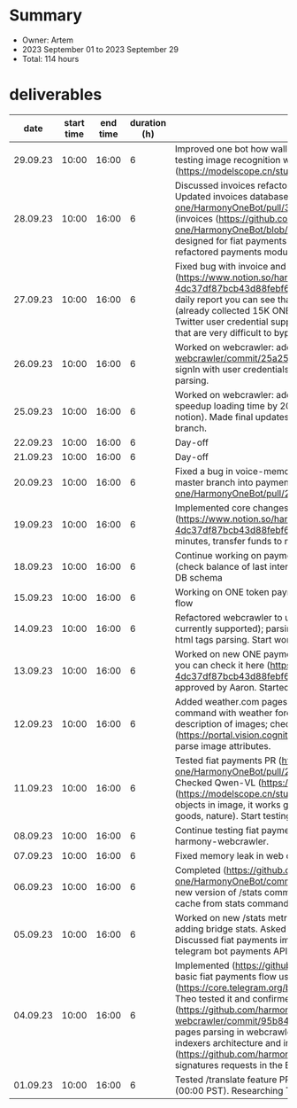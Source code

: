 # Summary
* Owner: Artem
* 2023 September 01 to 2023 September 29
* Total: 114 hours

# deliverables
| date     | start time | end time | duration (h) | deliverables                                                                                                                                                                                                                                                                                                                                                                                                                                                                                                                                                                                                                                       |
|----------|------------|----------|--------------|----------------------------------------------------------------------------------------------------------------------------------------------------------------------------------------------------------------------------------------------------------------------------------------------------------------------------------------------------------------------------------------------------------------------------------------------------------------------------------------------------------------------------------------------------------------------------------------------------------------------------------------------------|
| 29.09.23 | 10:00      | 16:00    | 6            | Improved one bot how wallets query to last updated wallet addresses. Continue testing image recognition with Alibaba's qwen chat (https://modelscope.cn/studios/qwen/Qwen-VL-Chat-Demo/summary).                                                                                                                                                                                                                                                                                                                                                                                                                                                   |                                                                                                                                                                                      |
| 28.09.23 | 10:00      | 16:00    | 6            | Discussed invoices refactoring with Sergey to support both fiat and ONE invoices. Updated invoices database table (https://github.com/harmony-one/HarmonyOneBot/pull/319) to support ONE amounts with all 18 decimal places (invoices (https://github.com/harmony-one/HarmonyOneBot/blob/master/src/database/entities/Invoice.ts) were originally designed for fiat payments only), enabled invoices in hot wallet transfers; refactored payments module. Started testing payments update.                                                                                                                                                         |                                                                                                                                                                                      |
| 27.09.23 | 10:00      | 16:00    | 6            | Fixed bug with invoice and finally deployed ONE Payments v2 (https://www.notion.so/harmonyone/Payment-Architecture-4dc37df87bcb43d88febf63ff1b82a4c) on test and production bots. In the bot daily report you can see that bot started collecting fees from user's hot wallets (already collected 15K ONE). Unfortunately, after deploying webcrawler with Twitter user credential support discovered that Twitter has user location checks that are very difficult to bypass (the user has to enter a code from the email).                                                                                                                       |                                                                                                                                                                                      |
| 26.09.23 | 10:00      | 16:00    | 6            | Worked on webcrawler: added (https://github.com/harmony-one/harmony-webcrawler/commit/25a25ed73b8a62a89a93640e66ca12b32f3cfc42) twitter signIn with user credentials (username, password), tested Twitter homefeed parsing.                                                                                                                                                                                                                                                                                                                                                                                                                        |                                                                                                                                                                                      |
| 25.09.23 | 10:00      | 16:00    | 6            | Worked on webcrawler: added images filter that reduce network traffic and speedup loading time by 20% for regular web pages (tested on harmony.one, notion). Made final updates of ONE payments v2, resolved conflicts with master branch.                                                                                                                                                                                                                                                                                                                                                                                                         |                                                                                                                                                                                      |
| 22.09.23 | 10:00      | 16:00    | 6            | Day-off                                                                                                                                                                                                                                                                                                                                                                                                                                                                                                                                                                                                                                            |                                                                                                                                                                                      |
| 21.09.23 | 10:00      | 16:00    | 6            | Day-off                                                                                                                                                                                                                                                                                                                                                                                                                                                                                                                                                                                                                                            |                                                                                                                                                                                      |
| 20.09.23 | 10:00      | 16:00    | 6            | Fixed a bug in voice-memo bot. Completed testing ONE payments v2, merged master branch into payments (https://github.com/harmony-one/HarmonyOneBot/pull/278), prepared it to final tests and release.                                                                                                                                                                                                                                                                                                                                                                                                                                              |                                                                                                                                                                                      |
| 19.09.23 | 10:00      | 16:00    | 6            | Implemented core changes for ONE payments v2 (https://www.notion.so/harmonyone/Payment-Architecture-4dc37df87bcb43d88febf63ff1b82a4c) (check hot wallets balances every 10 minutes, transfer funds to multisig wallet, save user ONE credits in db).                                                                                                                                                                                                                                                                                                                                                                                               |                                                                                                                                                                                      |
| 18.09.23 | 10:00      | 16:00    | 6            | Continue working on payments v2: implemented hot wallets background worker (check balance of last interacted wallets and send ONE to multisig wallet), updated DB schema                                                                                                                                                                                                                                                                                                                                                                                                                                                                           |                                                                                                                                                                                      |
| 15.09.23 | 10:00      | 16:00    | 6            | Working on ONE token payments refactoring: implemented core changes in tokens flow                                                                                                                                                                                                                                                                                                                                                                                                                                                                                                                                                                 |                                                                                                                                                                                      |
| 14.09.23 | 10:00      | 16:00    | 6            | Refactored webcrawler to use cookies for websites with paywall (wsj.com is currently supported); parsing time improved x2 for that pages. Researching gpt4 html tags parsing. Start working on 1bot ONE token payments refactoring.                                                                                                                                                                                                                                                                                                                                                                                                                |                                                                                                                                                                                      |
| 13.09.23 | 10:00      | 16:00    | 6            | Worked on new ONE payments solution to avoid storing user's ONE in hot wallets, you can check it here (https://www.notion.so/harmonyone/Payment-Architecture-4dc37df87bcb43d88febf63ff1b82a4c). Discussed details with Theo; was approved by Aaron. Started working on webcrawler fixes for WSJ pages.                                                                                                                                                                                                                                                                                                                                             |                                                                                                                                                                                      |
| 12.09.23 | 10:00      | 16:00    | 6            | Added weather.com pages parsing to harmony-webcrawler, tested /sum command with weather forecast pages. Continue testing Qwen-VL API to get description of images; checking Azure Computer Vision API (https://portal.vision.cognitive.azure.com/demo/extract-text-from-images) to parse image attributes.                                                                                                                                                                                                                                                                                                                                         |                                                                                                                                                                                      |
| 11.09.23 | 10:00      | 16:00    | 6            | Tested fiat payments PR (https://github.com/harmony-one/HarmonyOneBot/pull/237) from Sergey, it's ready to launch in production. Checked Qwen-VL (https://github.com/QwenLM/Qwen-VL) model playground (https://modelscope.cn/studios/qwen/Qwen-VL-Chat-Demo/summary) to identify objects in image, it works good with different type of images (checked on people, goods, nature). Start testing Qwen API to include into 1bot /tell command.                                                                                                                                                                                                      |                                                                                                                                                                                      |
| 08.09.23 | 10:00      | 16:00    | 6            | Continue testing fiat payments feature. Added Notion and Super.so parsing in harmony-webcrawler.                                                                                                                                                                                                                                                                                                                                                                                                                                                                                                                                                   |                                                                                                                                                                                      |
| 07.09.23 | 10:00      | 16:00    | 6            | Fixed memory leak in web crawler. Started testing fiat payments PR from Sergey.                                                                                                                                                                                                                                                                                                                                                                                                                                                                                                                                                                    |                                                                                                                                                                                      |
| 06.09.23 | 10:00      | 16:00    | 6            | Completed (https://github.com/harmony-one/HarmonyOneBot/commit/3c70d4e889fb483ca75b1889c7d876e7e61ea1ba) new version of /stats command: added bridge and swap.country metrics, removed cache from stats command since new queries works fast.                                                                                                                                                                                                                                                                                                                                                                                                      |                                                                                                                                                                                      |
| 05.09.23 | 10:00      | 16:00    | 6            | Worked on new /stats metrics, completed 2 of 3 (Network fees and bot stats), start adding bridge stats. Asked Julia to help with swap.country trading volume metrics. Discussed fiat payments implementation details with Sergey, it will work using telegram bot payments API + Stripe.                                                                                                                                                                                                                                                                                                                                                           |                                                                                                                                                                                      |
| 04.09.23 | 10:00      | 16:00    | 6            | Implemented (https://github.com/harmony-one/HarmonyOneBot/pull/237/files) basic fiat payments flow using native telegram Bot Payments (https://core.telegram.org/bots/payments#step-by-step-process) and Stripe. Theo tested it and confirmed that it works fine in the US. Added (https://github.com/harmony-one/harmony-webcrawler/commit/95b84618b3bdbc7c2ee7857f3bb2d01b925028b8) Twitter pages parsing in webcrawler. Had a call with Ulad, our new devops, we discussed indexers architecture and implementation. Optimized (https://github.com/harmony-one/explorer-v2-frontend/pull/281/files) method signatures requests in the Explorer. |                                                                                                                                                                                      |
| 01.09.23 | 10:00      | 16:00    | 6            | Tested /translate feature PR from Sergey. Updated /stats daily metrics starting date (00:00 PST). Researching Telegram fiat payments.                                                                                                                                                                                                                                                                                                                                                                                                                                                                                                              |                                                                                                                                                                                      |
